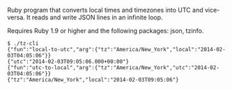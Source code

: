 Ruby program that converts local times and timezones into UTC and
vice-versa. It reads and write JSON lines in an infinite loop.

Requires Ruby 1.9 or higher and the following packages: json, tzinfo.

```
$ ./tz-cli
{"fun":"local-to-utc","arg":{"tz":"America/New_York","local":"2014-02-03T04:05:06"}}
{"utc":"2014-02-03T09:05:06.000+00:00"}
{"fun":"utc-to-local","arg":{"tz":"America/New_York","utc":"2014-02-03T04:05:06"}}
{"tz":"America/New_York","local":"2014-02-03T09:05:06"}
```
